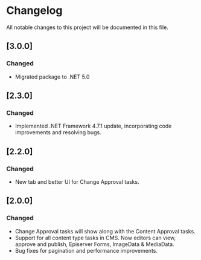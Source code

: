 # Changelog

All notable changes to this project will be documented in this file.

## [3.0.0]

### Changed

- Migrated package to .NET 5.0

## [2.3.0]

### Changed

* Implemented .NET Framework 4.7.1 update, incorporating code improvements and resolving bugs.

## [2.2.0]

### Changed

* New tab and better UI for Change Approval tasks.

## [2.0.0]

### Changed

* Change Approval tasks will show along with the Content Approval tasks.
* Support for all content type tasks in CMS. Now editors can view, approve and publish, Episerver Forms, ImageData & MediaData. 
* Bug fixes for pagination and performance improvements.